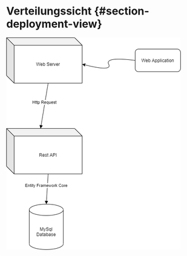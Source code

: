 Verteilungssicht {#section-deployment-view}
================

![deploymentview](/images/deploymentView.png)

